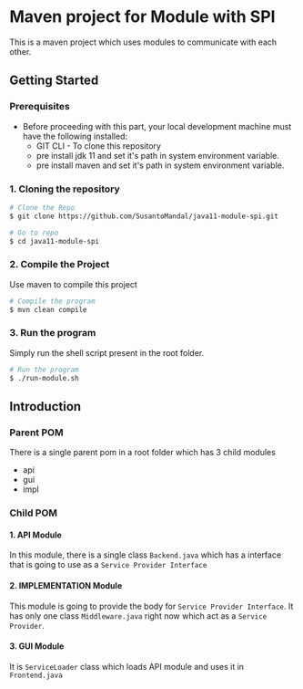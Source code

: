 # Maven project for Module with SPI

This is a maven project which uses modules to communicate  with each other.

## Getting Started

### Prerequisites
- Before proceeding with this part, your local development machine must have the following installed:
  - GIT CLI - To clone this repository
  - pre install jdk 11 and set it's path in system environment variable.
  - pre install maven and set it's path in system environment variable.

### 1. Cloning the repository
```bash
# Clone the Repo
$ git clone https://github.com/SusantoMandal/java11-module-spi.git

# Go to repo
$ cd java11-module-spi

``` 

### 2. Compile the Project
Use maven to compile this project
```bash
# Compile the program
$ mvn clean compile
```

### 3. Run the program
Simply run the shell script present in the root folder.

```bash
# Run the program
$ ./run-module.sh
```

## Introduction
### Parent POM
There is a single parent pom in a root folder which has 3 child modules
- api
- gui
- impl

### Child POM

#### 1. API Module
In this module, there is a single class `Backend.java` which has a interface that is going to use as a `Service Provider Interface`

#### 2. IMPLEMENTATION Module
This module is going to provide the body for `Service Provider Interface`. It has only one class `Middleware.java` right now which act as a `Service Provider`.

#### 3. GUI Module
It is `ServiceLoader` class which loads API module and uses it in `Frontend.java`





